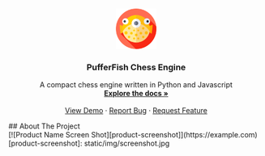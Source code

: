 <body>
<div align="center">
  <a href="https://github.com/othneildrew/Best-README-Template">
    <img src="static/img/puffer-fish.png" alt="Logo" 
    width="80" height="80" style="margin-top: 15px">
  </a>

  <h3 align="center">PufferFish Chess Engine</h3>

  <p align="center">
    A compact chess engine written in Python and Javascript
    <br />
    <a href="https://github.com/ArtemLashko/PufferFish"><strong>Explore the docs »</strong></a>
    <br />
    <br />
    <a href="https://github.com/ArtemLashko/PufferFish">View Demo</a>
    ·
    <a href="https://github.com/ArtemLashko/PufferFish/issues">Report Bug</a>
    ·
    <a href="https://github.com/ArtemLashko/PufferFish/issues">Request Feature</a>
  </p>
</div>
<!-- ABOUT THE PROJECT -->
## About The Project
<br>
[![Product Name Screen Shot][product-screenshot]](https://example.com)
</body>
<!-- MARKDOWN LINKS & IMAGES -->
<!-- https://www.markdownguide.org/basic-syntax/#reference-style-links -->
[product-screenshot]: static/img/screenshot.jpg